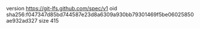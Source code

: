 version https://git-lfs.github.com/spec/v1
oid sha256:f047347d85bd744587e23d8a6309a930bb79301469f5be06025850ae932ad327
size 415
